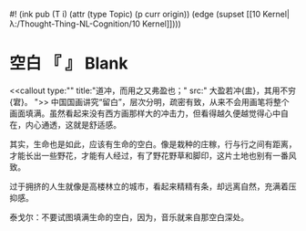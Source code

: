 #! (ink pub (T i) (attr (type Topic) (p curr origin)) (edge (supset [[10 Kernel|λ:/Thought-Thing-NL-Cognition/10 Kernel]])))


# 空白 『  』 Blank

<<callout type:"" title:"道冲，而用之又弗盈也；" src:" 大盈若冲{盅}，其用不穷{宭}。
">>
中国国画讲究“留白”，层次分明，疏密有致，从来不会用画笔将整个画面填满。虽然看起来没有西方画那样大的冲击力，但看得越久便越觉得心中自在，内心通透，这就是舒适感。

其实，生命也是如此，应该有生命的空白。像是栽种的庄稼，行与行之间有距离，才能长出一些野花，才能有人经过，有了野花野草和脚印，这片土地也别有一番风致。

过于拥挤的人生就像是高楼林立的城市，看起来精精有条，却远离自然，充满着压抑感。

泰戈尔：不要试图填满生命的空白，因为，音乐就来自那空白深处。
